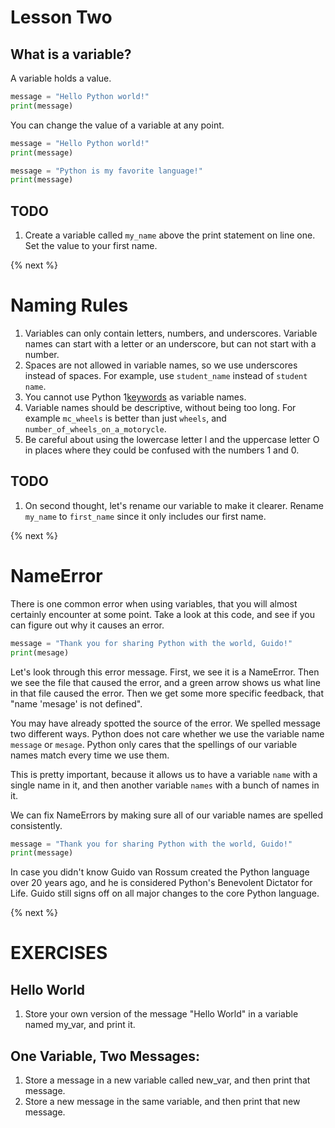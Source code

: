 # Lesson Two

## What is a variable?

A variable holds a value.
```python
message = "Hello Python world!"
print(message)
```
You can change the value of a variable at any point.
```python
message = "Hello Python world!"
print(message)

message = "Python is my favorite language!"
print(message)
```

## TODO

1. Create a variable called `my_name` above the print statement on line one. Set the value to your first name.

{% next %}

# Naming Rules

1. Variables can only contain letters, numbers, and underscores. Variable names can start with a letter or an underscore, but can not start with a number.
2. Spaces are not allowed in variable names, so we use underscores instead of spaces. For example, use `student_name` instead of `student name`.
3. You cannot use Python 1[keywords](https://docs.python.org/2.5/ref/keywords.html) as variable names.
4. Variable names should be descriptive, without being too long. For example `mc_wheels` is better than just `wheels`, and `number_of_wheels_on_a_motorycle`.
5. Be careful about using the lowercase letter l and the uppercase letter O in places where they could be confused with the numbers 1 and 0.

## TODO

1. On second thought, let's rename our variable to make it clearer. Rename `my_name` to `first_name` since it only includes our first name.

{% next %}

# NameError

There is one common error when using variables, that you will almost certainly encounter at some point. Take a look at this code, and see if you can figure out why it causes an error.
```python
message = "Thank you for sharing Python with the world, Guido!"
print(mesage)
```
Let's look through this error message. First, we see it is a NameError. Then we see the file that caused the error, and a green arrow shows us what line in that file caused the error. Then we get some more specific feedback, that "name 'mesage' is not defined".

You may have already spotted the source of the error. We spelled message two different ways. Python does not care whether we use the variable name `message` or `mesage`. Python only cares that the spellings of our variable names match every time we use them.

This is pretty important, because it allows us to have a variable `name` with a single name in it, and then another variable `names` with a bunch of names in it.

We can fix NameErrors by making sure all of our variable names are spelled consistently.
```python
message = "Thank you for sharing Python with the world, Guido!"
print(message)
```
In case you didn't know Guido van Rossum created the Python language over 20 years ago, and he is considered Python's Benevolent Dictator for Life. Guido still signs off on all major changes to the core Python language.

{% next %}

# EXERCISES

## Hello World
1. Store your own version of the message "Hello World" in a variable named my_var, and print it.

## One Variable, Two Messages:
1. Store a message in a new variable called new_var, and then print that message.
2. Store a new message in the same variable, and then print that new message.
